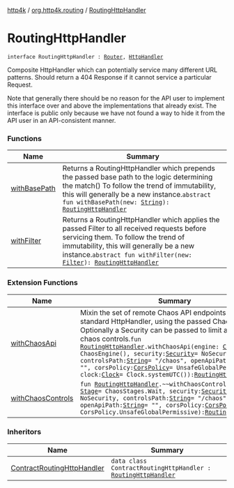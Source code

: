 [http4k](../../index.md) / [org.http4k.routing](../index.md) / [RoutingHttpHandler](./index.md)

# RoutingHttpHandler

`interface RoutingHttpHandler : `[`Router`](../-router/index.md)`, `[`HttpHandler`](../../org.http4k.core/-http-handler.md)

Composite HttpHandler which can potentially service many different URL patterns. Should
return a 404 Response if it cannot service a particular Request.

Note that generally there should be no reason for the API user to implement this interface over and above the
implementations that already exist. The interface is public only because we have not found a way to hide it from
the API user in an API-consistent manner.

### Functions

| Name | Summary |
|---|---|
| [withBasePath](with-base-path.md) | Returns a RoutingHttpHandler which prepends the passed base path to the logic determining the match() To follow the trend of immutability, this will generally be a new instance.`abstract fun withBasePath(new: `[`String`](https://kotlinlang.org/api/latest/jvm/stdlib/kotlin/-string/index.html)`): `[`RoutingHttpHandler`](./index.md) |
| [withFilter](with-filter.md) | Returns a RoutingHttpHandler which applies the passed Filter to all received requests before servicing them. To follow the trend of immutability, this will generally be a new instance.`abstract fun withFilter(new: `[`Filter`](../../org.http4k.core/-filter/index.md)`): `[`RoutingHttpHandler`](./index.md) |

### Extension Functions

| Name | Summary |
|---|---|
| [withChaosApi](../../org.http4k.chaos/with-chaos-api.md) | Mixin the set of remote Chaos API endpoints to a standard HttpHandler, using the passed ChaosStage. Optionally a Security can be passed to limit access to the chaos controls.`fun `[`RoutingHttpHandler`](./index.md)`.withChaosApi(engine: `[`ChaosEngine`](../../org.http4k.chaos/-chaos-engine/index.md)` = ChaosEngine(), security: `[`Security`](../../org.http4k.contract.security/-security/index.md)` = NoSecurity, controlsPath: `[`String`](https://kotlinlang.org/api/latest/jvm/stdlib/kotlin/-string/index.html)` = "/chaos", openApiPath: `[`String`](https://kotlinlang.org/api/latest/jvm/stdlib/kotlin/-string/index.html)` = "", corsPolicy: `[`CorsPolicy`](../../org.http4k.filter/-cors-policy/index.md)` = UnsafeGlobalPermissive, clock: `[`Clock`](https://docs.oracle.com/javase/9/docs/api/java/time/Clock.html)` = Clock.systemUTC()): `[`RoutingHttpHandler`](./index.md) |
| [withChaosControls](../../org.http4k.chaos/with-chaos-controls.md) | `fun `[`RoutingHttpHandler`](./index.md)`.~~withChaosControls~~(stage: `[`Stage`](../../org.http4k.chaos/-stage.md)` = ChaosStages.Wait, security: `[`Security`](../../org.http4k.contract.security/-security/index.md)` = NoSecurity, controlsPath: `[`String`](https://kotlinlang.org/api/latest/jvm/stdlib/kotlin/-string/index.html)` = "/chaos", openApiPath: `[`String`](https://kotlinlang.org/api/latest/jvm/stdlib/kotlin/-string/index.html)` = "", corsPolicy: `[`CorsPolicy`](../../org.http4k.filter/-cors-policy/index.md)` = CorsPolicy.UnsafeGlobalPermissive): `[`RoutingHttpHandler`](./index.md) |

### Inheritors

| Name | Summary |
|---|---|
| [ContractRoutingHttpHandler](../../org.http4k.contract/-contract-routing-http-handler/index.md) | `data class ContractRoutingHttpHandler : `[`RoutingHttpHandler`](./index.md) |
